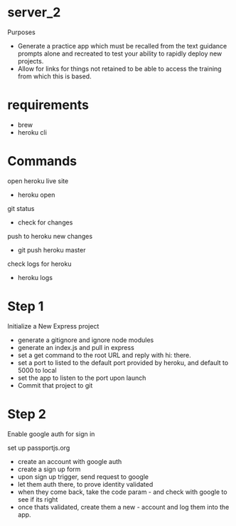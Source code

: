 # server_2

Purposes

- Generate a practice app which must be recalled from the text guidance prompts alone and recreated to test your ability to rapidly deploy new projects.
- Allow for links for things not retained to be able to access the training from which this is based.

# requirements

- brew
- heroku cli

# Commands

open heroku live site

- heroku open

git status

- check for changes

push to heroku new changes

- git push heroku master

check logs for heroku

- heroku logs

# Step 1

Initialize a New Express project

- generate a gitignore and ignore node modules
- generate an index.js and pull in express
- set a get command to the root URL and reply with hi: there.
- set a port to listed to the default port provided by heroku, and default to 5000 to local
- set the app to listen to the port upon launch
- Commit that project to git

# Step 2

Enable google auth for sign in

set up passportjs.org

- create an account with google auth
- create a sign up form
- upon sign up trigger, send request to google
- let them auth there, to prove identity validated
- when they come back, take the code param - and check with google to see if its right
- once thats validated, create them a new - account and log them into the app.
